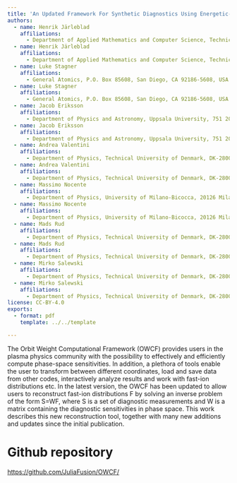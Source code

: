 ```yaml
---
title: 'An Updated Framework For Synthetic Diagnostics Using Energetic-particle Orbits in Tokamaks'
authors:
  - name: Henrik Järleblad
    affiliations:
      - Department of Applied Mathematics and Computer Science, Technical University of Denmark, DK-2800 Kgs. Lyngby, Denmark
  - name: Henrik Järleblad
    affiliations:
      - Department of Applied Mathematics and Computer Science, Technical University of Denmark, DK-2800 Kgs. Lyngby, Denmark
  - name: Luke Stagner
    affiliations:
      - General Atomics, P.O. Box 85608, San Diego, CA 92186-5608, USA
  - name: Luke Stagner
    affiliations:
      - General Atomics, P.O. Box 85608, San Diego, CA 92186-5608, USA
  - name: Jacob Eriksson
    affiliations:
      - Department of Physics and Astronomy, Uppsala University, 751 20 Uppsala, Sweden
  - name: Jacob Eriksson
    affiliations:
      - Department of Physics and Astronomy, Uppsala University, 751 20 Uppsala, Sweden
  - name: Andrea Valentini
    affiliations:
      - Department of Physics, Technical University of Denmark, DK-2800 Kgs. Lyngby, Denmark
  - name: Andrea Valentini
    affiliations:
      - Department of Physics, Technical University of Denmark, DK-2800 Kgs. Lyngby, Denmark
  - name: Massimo Nocente
    affiliations:
      - Department of Physics, University of Milano-Bicocca, 20126 Milano, Italy
  - name: Massimo Nocente
    affiliations:
      - Department of Physics, University of Milano-Bicocca, 20126 Milano, Italy
  - name: Mads Rud
    affiliations:
      - Department of Physics, Technical University of Denmark, DK-2800 Kgs. Lyngby, Denmark
  - name: Mads Rud
    affiliations:
      - Department of Physics, Technical University of Denmark, DK-2800 Kgs. Lyngby, Denmark
  - name: Mirko Salewski
    affiliations:
      - Department of Physics, Technical University of Denmark, DK-2800 Kgs. Lyngby, Denmark
  - name: Mirko Salewski
    affiliations:
      - Department of Physics, Technical University of Denmark, DK-2800 Kgs. Lyngby, Denmark
license: CC-BY-4.0
exports:
  - format: pdf
    template: ../../template

---
```


The Orbit Weight Computational Framework (OWCF) provides users in the plasma physics community with the possibility to effectively and efficiently compute phase-space sensitivities. In addition, a plethora of tools enable the user to transform between different coordinates, load and save data from other codes, interactively analyze results and work with fast-ion distributions etc. In the latest version, the OWCF has been updated to allow users to reconstruct fast-ion distributions F by solving an inverse problem of the form S=WF, where S is a set of diagnostic measurements and W is a matrix containing the diagnostic sensitivities in phase space. This work describes this new reconstruction tool, together with many new additions and updates since the initial publication.

# Github repository
https://github.com/JuliaFusion/OWCF/

